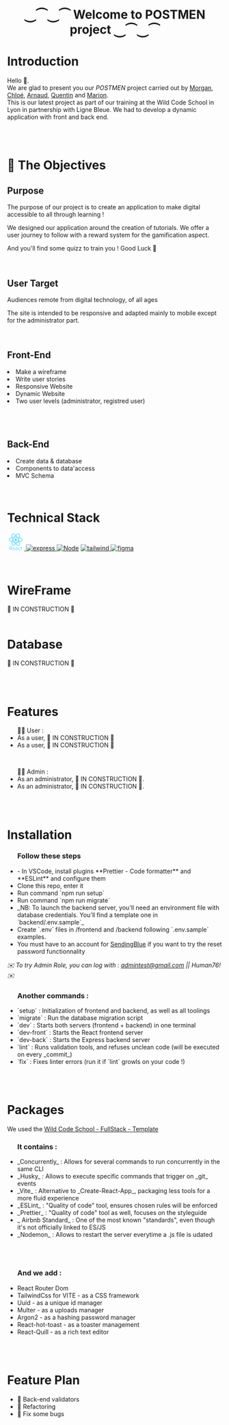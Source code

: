 
<h1 align="center">⏝⏜⏝⏜ Welcome to POSTMEN project ⏝⏜⏝⏜</h1>


<!-- Introduction -->
<h1 href='#'>Introduction</h1>
<p>Hello 👋.<br/>
  We are glad to present you our <i>POSTMEN</i> project carried out by <a href=''>Morgan</a>, <a href=''>Chloé</a>, <a href=''>Arnaud</a>, <a href=''>Quentin</a> and <a href=''>Marion</a>.<br/>
This is our latest project as part of our training at the Wild Code School in Lyon in partnership with Ligne Bleue. We had to develop a dynamic application with front and back end.<p>
<p>
<br/>
<br/>


<!-- Objectives -->
<h1 href='#'>🎯 The Objectives</h1>
<h2>Purpose</h2>
<p>The purpose of our project is to create an application to make digital accessible to all through learning !</p>
<p>We designed our application around the creation of tutorials. We offer a user journey to follow with a reward system for the gamification aspect.</p>
<p>And you'll find some quizz to train you ! Good Luck 🤞</p>
<br/>

<h2>User Target</h2>
<p>Audiences remote from digital technology, of all ages</p>
<p>The site is intended to be responsive and adapted mainly to mobile except for the administrator part.</p>

<br/>
<h2>Front-End</h2>
<li>Make a wireframe</li>
<li>Write user stories</li>
<li>Responsive Website</li>
<li>Dynamic Website  </li>
<li>Two user levels (administrator, registred user)</li>
</ul>
<br/>
<br/>


<br/>
<h2>Back-End</h2>
<li>Create data & database</li>
<li>Components to data'access </li>
<li>MVC Schema</li>
</ul>

<br/>
<br/>

<!-- Technical stack -->
<h1 href='#'>Technical Stack</h1>

<a href="https://reactjs.org/" target="_blank" rel="noreferrer"> <img src="https://raw.githubusercontent.com/devicons/devicon/master/icons/react/react-original-wordmark.svg" alt="react" width="40" height="40"/> </a> 
<a href="https://expressjs.com/fr/" target="_blank" rel="noreferrer"> <img src="https://www.vectorlogo.zone/logos/expressjs/expressjs-ar21.svg" alt="express" width="40" height="40"/> </a>
<a href="https://nodejs.org/" target="_blank" rel="noreferrer"> <img src="https://www.vectorlogo.zone/logos/nodejs/nodejs-ar21.svg" alt="Node" width="40" height="40"/></a> <a href="https://tailwindcss.com/" target="_blank" rel="noreferrer"> <img src="https://www.vectorlogo.zone/logos/tailwindcss/tailwindcss-icon.svg" alt="tailwind" width="40" height="40"/> </a> 
<a href="https://www.figma.com/" target="_blank" rel="noreferrer"> <img src="https://www.vectorlogo.zone/logos/figma/figma-icon.svg" alt="figma" width="40" height="40"/> </a>  
<br/>
<br/>
  </div>
  <!-- Wirframe -->
<h1 href='#'>WireFrame</h1>
🚧 IN CONSTRUCTION 🚧
    
<br/>
<br/>

 <!-- Database -->
<h1 href='#'>Database</h1>

🚧 IN CONSTRUCTION 🚧

<br />
<br />
 <!-- Features -->
<h1 href='#'>Features</h1>
<ul>👩‍💼 User : 
<li>As a user, 🚧 IN CONSTRUCTION 🚧 </li>
<li>As a user, 🚧 IN CONSTRUCTION 🚧 </li>

</ul>
<br />
<ul>🧑‍💼 Admin :
<li>As an administrator, 🚧 IN CONSTRUCTION 🚧. </li>
 <li>As an administrator, 🚧 IN CONSTRUCTION 🚧. </li>
</ul>

<br/>
<br/> 
<!-- Installation -->
<h1 href='#'>Installation</h1>
<ul><h3>Follow these steps</h3>
<li>
- In VSCode, install plugins **Prettier - Code formatter** and **ESLint** and configure them</li>
<li> Clone this repo, enter it</li>
<li> Run command `npm run setup`</li>
<li> Run command `npm run migrate`</li> 
<li> _NB: To launch the backend server, you'll need an environment file with database credentials. You'll find a template one in `backend/.env.sample`_</li>
<li> Create `.env` files in /frontend and /backend following `.env.sample` examples.</li>
<li> You must have to an account for <a href='https://fr.sendinblue.com/' rel="noreferrer" target='_blank' >SendingBlue</a> if you want to try the reset password functionnality</li>
</ul>

<i>✉️ To try Admin Role, you can log with : admintest@gmail.com  || Human76!  ✉️</i>
<br/>
<ul>
  <h3>
    Another commands :</h3> 
<li>`setup` : Initialization of frontend and backend, as well as all toolings</li>
<li> `migrate` : Run the database migration script</li>
<li>`dev` : Starts both servers (frontend + backend) in one terminal</li>
<li>`dev-front` : Starts the React frontend server</li>
<li> `dev-back` : Starts the Express backend server</li>
<li> `lint` : Runs validation tools, and refuses unclean code (will be executed on every _commit_)</li>
<li>`fix` : Fixes linter errors (run it if `lint` growls on your code !)</li>
</ul>

<br/>
<br/>
<!-- Packages -->
<h1 href='#'>Packages</h1>
<p>We used the <a href='https://github.com/WildCodeSchool/js-template-fullstack' target='_blank' rel="noreferrer">Wild Code School - FullStack - Template</a></p>
 <ul><h3>It contains  :</h3>
  <li> _Concurrently_ : Allows for several commands to run concurrently in the same CLI</li>
<li> _Husky_ : Allows to execute specific commands that trigger on _git_ events</li>
<li> _Vite_ : Alternative to _Create-React-App_, packaging less tools for a more fluid experience</li>
<li> _ESLint_ : "Quality of code" tool, ensures chosen rules will be enforced</li>
<li>_Prettier_ : "Quality of code" tool as well, focuses on the styleguide</li>
<li> _ Airbnb Standard_ : One of the most known "standards", even though it's not officially linked to ES/JS</li>
<li> _Nodemon_ : Allows to restart the server everytime a .js file is udated</li>
  </ul>
<br/>
<br/>
<ul><h3>And we add :</h3>
<li>React Router Dom</li>
<li>TailwindCss for VITE - as a CSS framework</li>
<li>Uuid - as a unique id manager</li>
<li>Multer - as a uploads manager</li>
<li>Argon2 - as a hashing password manager</li>
  <li>React-hot-toast - as a toaster management</li>
  <li>React-Quill - as a rich text editor </li>
</ul>

<br/>
<br/>

<!-- Next Features -->
<h1 href='#'>Feature Plan</h1>
<ul>
<li>🚧 Back-end validators</li>
<li>🚧 Refactoring</li>
<li>🚧 Fix some bugs</li>

</ul>
<br/>
<br/>
